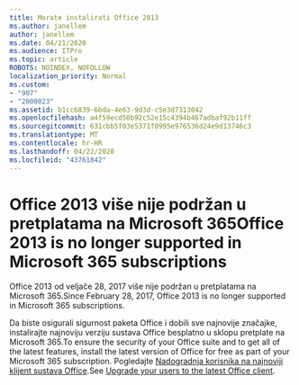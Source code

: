 ```yaml
---
title: Morate instalirati Office 2013
ms.author: janellem
author: janellem
ms.date: 04/21/2020
ms.audience: ITPro
ms.topic: article
ROBOTS: NOINDEX, NOFOLLOW
localization_priority: Normal
ms.custom:
- "907"
- "2000023"
ms.assetid: b1cc6839-6bda-4e63-9d3d-c5e3d7313042
ms.openlocfilehash: a4f59ecd50b92c52e15c4394b467adbaf92b11ff
ms.sourcegitcommit: 631cbb5f03e5371f0995e976536d24e9d13746c3
ms.translationtype: MT
ms.contentlocale: hr-HR
ms.lasthandoff: 04/22/2020
ms.locfileid: "43761842"
---
```

# <a name="office-2013-is-no-longer-supported-in-microsoft-365-subscriptions"></a><span data-ttu-id="b9a61-102">Office 2013 više nije podržan u pretplatama na Microsoft 365</span><span class="sxs-lookup"><span data-stu-id="b9a61-102">Office 2013 is no longer supported in Microsoft 365 subscriptions</span></span>

<span data-ttu-id="b9a61-103">Office 2013 od veljače 28, 2017 više nije podržan u pretplatama na Microsoft 365.</span><span class="sxs-lookup"><span data-stu-id="b9a61-103">Since February 28, 2017, Office 2013 is no longer supported in Microsoft 365 subscriptions.</span></span>
  
<span data-ttu-id="b9a61-104">Da biste osigurali sigurnost paketa Office i dobili sve najnovije značajke, instalirajte najnoviju verziju sustava Office besplatno u sklopu pretplate na Microsoft 365.</span><span class="sxs-lookup"><span data-stu-id="b9a61-104">To ensure the security of your Office suite and to get all of the latest features, install the latest version of Office for free as part of your Microsoft 365 subscription.</span></span> <span data-ttu-id="b9a61-105">Pogledajte [Nadogradnja korisnika na najnoviji klijent sustava Office](https://docs.microsoft.com/office365/admin/setup/upgrade-users-to-latest-office-client).</span><span class="sxs-lookup"><span data-stu-id="b9a61-105">See [Upgrade your users to the latest Office client](https://docs.microsoft.com/office365/admin/setup/upgrade-users-to-latest-office-client).</span></span>
  